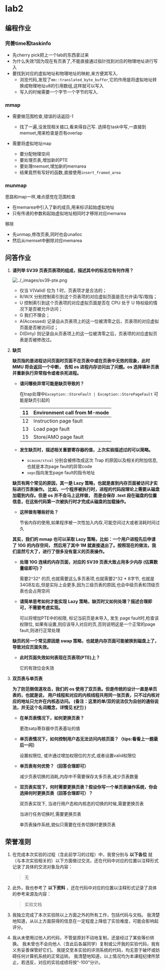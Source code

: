 # lab2

## 编程作业

### 完善time和taskinfo

- 先cherry pick把上一个lab的东西拿过来
- 为什么失效?因为现在有页表了,不能直接通过指针找到对应的物理地址进行写入
- 要找到对应的虚拟地址和物理地址的映射,来方便其写入.
  - 浏览代码,发现了`mm::translated_byte_buffer`,它的作用是将虚拟地址转换成物理地址u8的引用数组,这样就可以写入
  - 写入的时候需要一个字节一个字节的写入.

### mmap

- 需要做范围检查,错误的话返回-1
  - 找了一遍,没发现相关接口,看来得自己写. 选择在task中写,一直接到memset,用来检查是否有overlap

- 需要将虚拟地址map
  - 要分配物理空间
  - 要处理页表,增加新的PTE
  - 要处理memset,增加新的memarea
  - 结果竟然有写好的函数,直接使用`insert_framed_area`

### munmap

思路和map一样,难点感觉在范围检查

- 在memarea中引入了新的成员,用来标识起始虚拟地址
- 只有传递的参数和起始虚拟地址相同时才移除对应memarea

移除

- 先unmap,修改页表,同时也会unalloc
- 然后从memset中删除对应memarea

## 问答作业

1. **请列举 SV39 页表页表项的组成，描述其中的标志位有何作用？**

   ![../_images/sv39-pte.png](https://learningos.cn/rCore-Tutorial-Guide-2024S/_images/sv39-pte.png)

   - 仅当 V(Valid) 位为 1 时，页表项才是合法的；
   - R/W/X 分别控制索引到这个页表项的对应虚拟页面是否允许读/写/取指；
   - U 控制索引到这个页表项的对应虚拟页面是否在 CPU 处于 U 特权级的情况下是否被允许访问；
   - G 我们不理会；
   - A(Accessed) 记录自从页表项上的这一位被清零之后，页表项的对应虚拟页面是否被访问过；
   - D(Dirty) 则记录自从页表项上的这一位被清零之后，页表项的对应虚拟页表是否被修改过。

2. **缺页**

   **缺页指的是进程访问页面时页面不在页表中或在页表中无效的现象，此时 MMU 将会返回一个中断， 告知 os 进程内存访问出了问题。os 选择填补页表并重新执行异常指令或者杀死进程。**

   - **请问哪些异常可能是缺页导致的？**

     在trap处理中`Exception::StoreFault | Exception::StorePageFault` 可能是缺页引起的

     | 11   | Environment call from M-mode |
     | ---- | ---------------------------- |
     | 12   | Instruction page fault       |
     | 13   | Load page fault              |
     | 15   | Store/AMO page fault         |

   - **发生缺页时，描述相关重要寄存器的值，上次实验描述过的可以简略。**

     - `scause/stval` 分别会被修改成这次 Trap 的原因以及相关的附加信息,也就是本次page fault的异常code
     - `sepc`指向发生page fault的指令地址

   **缺页有两个常见的原因，其一是 Lazy 策略，也就是直到内存页面被访问才实际进行页表操作。 比如，一个程序被执行时，进程的代码段理论上需要从磁盘加载到内存。但是 os 并不会马上这样做， 而是会保存 .text 段在磁盘的位置信息，在这些代码第一次被执行时才完成从磁盘的加载操作。**

   - **这样做有哪些好处？**

     节省内存的使用,如果程序被一次性加入内存,可能空间过大或者消耗时间过久

   **其实，我们的 mmap 也可以采取 Lazy 策略，比如：一个用户进程先后申请了 10G 的内存空间， 然后用了其中 1M 就直接退出了。按照现在的做法，我们显然亏大了，进行了很多没有意义的页表操作。**

   - **处理 10G 连续的内存页面，对应的 SV39 页表大致占用多少内存 (估算数量级即可)？**

     需要2^32^ 的页,也就需要这么多页表项,也就需要2^32 * 8字节, 也就是34GB左右,但是实际上会更多,因为三级页表的原因,也会中级页表和顶级页表也会占用空间

   - **请简单思考如何才能实现 Lazy 策略，缺页时又如何处理？描述合理即可，不需要考虑实现。**

     可以将增加PTE中的权限, 标记当前页是未导入, 发生 page fault时,检查该权限位, 如果有设置,则应该导入对应的页,否则说明这是一个正常的page fault,则进行正常处理

   **缺页的另一个常见原因是 swap 策略，也就是内存页面可能被换到磁盘上了，导致对应页面失效。**

   - **此时页面失效如何表现在页表项(PTE)上？**

     它的有效位会失效

3. **双页表与单页表**

   **为了防范侧信道攻击，我们的 os 使用了双页表。但是传统的设计一直是单页表的，也就是说， 用户线程和对应的内核线程共用同一张页表，只不过内核对应的地址只允许在内核态访问。 (备注：这里的单/双的说法仅为自创的通俗说法，并无这个名词概念，详情见 [KPTI](https://en.wikipedia.org/wiki/Kernel_page-table_isolation) )**

   - **在单页表情况下，如何更换页表？**

     更改satp寄存器中页表基址的值

   - **单页表情况下，如何控制用户态无法访问内核页面？（tips:看看上一题最后一问）**

     设置权限位, 或许通过增加权限位的方式,或者设置valid权限位

   - **单页表有何优势？（回答合理即可）**

     减少页表切换的消耗,内存中不需要保存太多页表,减少页表数量

   - **双页表实现下，何时需要更换页表？假设你写一个单页表操作系统，你会选择何时更换页表（回答合理即可）？**

     双页表实现下, 当进行用户态和内核态的切换的时候,需要更换页表

     当进行任务切换时,需要更换页表

     单页表操作系统,貌似只需要在任务切换时更换页表

## 荣誉准则

1. 在完成本次实验的过程（含此前学习的过程）中，我曾分别与 **以下各位** 就（与本次实验相关的）以下方面做过交流，还在代码中对应的位置以注释形式记录了具体的交流对象及内容：

   > 无

2. 此外，我也参考了 **以下资料** ，还在代码中对应的位置以注释形式记录了具体的参考来源及内容：

   > 实验文档

3. 我独立完成了本次实验除以上方面之外的所有工作，包括代码与文档。 我清楚地知道，从以上方面获得的信息在一定程度上降低了实验难度，可能会影响起评分。

4. 我从未使用过他人的代码，不管是原封不动地复制，还是经过了某些等价转换。 我未曾也不会向他人（含此后各届同学）复制或公开我的实验代码，我有义务妥善保管好它们。 我提交至本实验的评测系统的代码，均无意于破坏或妨碍任何计算机系统的正常运转。 我清楚地知道，以上情况均为本课程纪律所禁止，若违反，对应的实验成绩将按“-100”分计。

